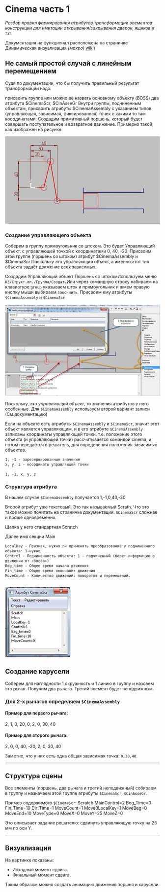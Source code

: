 # Cinema часть 1

*Разбор правил формирования атрибутов трансформации элементов конструкции для имитации открывания/закрывания дверок, ящиков и т.п.*

Документация на функционал расположена на страничке Динамическая визуализация *(макро)* [wiki](https://bit.ly/3XzZ1Kd))

## Не самый простой случай с линейным перемещением

Судя по документации, что бы получить правильный результат трансформации надо:

присвоить группе или можно её назвать основному объекту (BOSS) два атрибута $CinemaScr, $CinAsseGr
Внутри группы, подчиненным объектам, присвоить атрибуты $CinemaAssembly с указанием типов (управляющая, зависимая, фиксированная) точек с какими то там координатами.
Создадим примитивный поршень, который будет совершать поступательное и возвратное движение. Примерно такой, как изображен на рисунке.

![Рис.1](./pictures/cin_1_1.jpg)

### Создание управляющего объекта

Соберем в группу прямоугольник со штоком. Это будет Управляющий объект. с управляющей точкой с координатами 0, 40, -20. Присвоим этой группе (поршень со штоком) атрибут $CinemaAssembly и $CinemaScr Поскольку это управляющий объект, а именно этот тип объекта задаёт движение всех зависимых.

Создадим Управляющий объект Поршень со штокомИспользуем меню `К3/Структ.оп./Группа/Создать`Или через командную строку набираем на клавиатуре:`group` указываем шток и прямоугольник и жмем правую кнопку мыши выбираем `закончить`.
Присвоим ему атрибуты `$CinemaAssembly` и `$CinemaScr`

![Рис.2](./pictures/cin_1_2.jpg)

Поскольку, это *управляющий объект*, то значения атрибутов у него особенные. Для `$CinemaAssembly` используем второй вариант записи (См.документацию)

Если на объекте есть атрибуты `$CinemaAssembly` и `$CinemaScr`, значит этот объект является управляющим, и в его атрибуте `$CinemaAssembly` записаны координаты управляющей точки. т.е. положение этого объекта (и управляющей точки) рассчитывается командой cinema, и потом передаётся в решатель, для определения положения зависимых объектов.

    1, -1 - зарезервированные значения
    x, y, z - координаты управляющей точки

    1, -1, x, y, z

### Структура атрибута

В нашем случае `$CinemaAssembly` получается 1,-1,0,40,-20

Второй атрибут уже текстовый. Это так называемый Scrath. Что это такое можно почитать на страничке документации.
`$CinemaScr` сложнее и проще одновременно.

Шапка у него стандартная Scratch

Далее имя секции Main

    LocalKey - Признак, нужно ли применять преобразование у подчиненного объекта: 1-нужно
    Control - Подчиненность объекта: 1 - подчиненный (берет информацию о движении от «босса»)
    Beg_time - Общее время начала движения
    Fin_time - Общее время окончания движения
    MoveCount - Количество движений: поворотов и перемещений.

![Рис.3](./pictures/cin_1_3.jpg)
---

## Создание карусели

Соберем для наглядности 1 окружность и 1 линию в группу и назовем это рычаг. Получим два рычага. Третий элемент будет неподвижным.

### Для 2-х рычагов определяем `$CinemaAssembly`

#### Пример для первого рычага:
2, 1, 0, 20, 0, 2, 0, 30, 40


#### Пример для второго рычага:
2, 0, 0, 40, -20, 2, 0, 30, 40


Заметно, что у них есть одна общая зависимая точка: `0,30,40`.

---

## Структура сцены

Все элементы (поршень, два рычага и третий неподвижный) собираем в группу и назначаем этой группе атрибуты `$CinemaScr`, `$CinAsseGr`.

Пример содержимого `$CinemaScr`:
Scratch
MainControl=2
Beg_Time=0
Fin_Time=10
Dir_Time=1
MoveCount=1
Move0LocalKey=1
MoveBeg=0
MoveEnd=10
MoveType=0
MoveX=0
MoveY=25
MoveZ=0


Это описывает задание решателю: сдвинуть управляющую точку на 25 мм по оси Y.

---

## Визуализация

На картинке показаны:
- Исходный момент сдвига.
- Финальный момент сдвига.

Таким образом можно создать анимацию движения поршня и карусели.